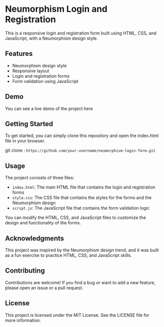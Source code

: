 # Neumorphism Login and Registration

This is a responsive login and registration form built using HTML, CSS, and JavaScript, with a Neumorphism design style.

## Features

* Neumorphism design style
* Responsive layout
* Login and registration forms
* Form validation using JavaScript

## Demo

You can see a live demo of the project here

## Getting Started

To get started, you can simply clone this repository and open the index.html file in your browser.

git clone : `https://github.com/your-username/neumorphism-login-form.git`

## Usage

The project consists of three files:

* `index.html`: The main HTML file that contains the login and registration forms
* `style.css`: The CSS file that contains the styles for the forms and the Neumorphism design
* `script.js`: The JavaScript file that contains the form validation logic

You can modify the HTML, CSS, and JavaScript files to customize the design and functionality of the forms.

## Acknowledgments

This project was inspired by the Neumorphism design trend, and it was built as a fun exercise to practice HTML, CSS, and JavaScript skills.

## Contributing

Contributions are welcome! If you find a bug or want to add a new feature, please open an issue or a pull request.

## License

This project is licensed under the MIT License. See the LICENSE file for more information.